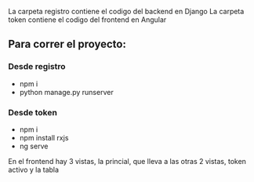 La carpeta registro contiene el codigo del backend en Django
La carpeta token contiene el codigo del frontend en Angular

## Para correr el proyecto:

### Desde registro
* npm i
* python manage.py runserver

### Desde token
* npm i
* npm install rxjs
* ng serve

En el frontend hay 3 vistas, la princial, que lleva a las otras 2 vistas, token activo y la tabla
